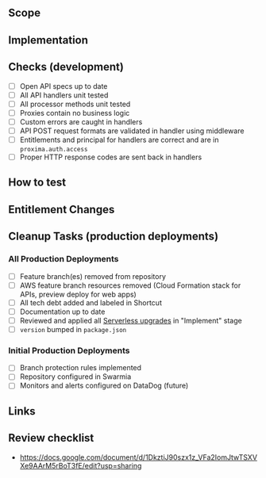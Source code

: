 <!--

Please use the content below as a template for your pull request.
Feel free to remove sections which do not make sense.

-->

## Scope

<!-- Brief description of WHAT you’re doing and WHY. -->

## Implementation

<!--

Some description of HOW you achieved it. Perhaps give a high level description of the program flow. Did you need to refactor something? What trade-offs did you take? Are there things in here which you’d particularly like people to pay close attention to?

-->

## Checks (development)

- [ ] Open API specs up to date
- [ ] All API handlers unit tested
- [ ] All processor methods unit tested
- [ ] Proxies contain no business logic
- [ ] Custom errors are caught in handlers
- [ ] API POST request formats are validated in handler using middleware
- [ ] Entitlements and principal for handlers are correct and are in `proxima.auth.access`
- [ ] Proper HTTP response codes are sent back in handlers

## How to test

<!--

A straightforward scenario of how to test your changes could help colleagues that are not familiar with the part of the code that you are changing but want to see it in action.

A "How To Test" section can look something like this:

- Sign in with a user with tracks
- Activate `show_awesome_cat_gifs` feature (add `?feature.show_awesome_cat_gifs=1` to your URL)

-->

## Entitlement Changes

<!-- List of entitlements being introduced or updated -->

## Cleanup Tasks (production deployments)

### All Production Deployments

- [ ] Feature branch(es) removed from repository
- [ ] AWS feature branch resources removed (Cloud Formation stack for APIs, preview deploy for web apps)
- [ ] All tech debt added and labeled in Shortcut
- [ ] Documentation up to date
- [ ] Reviewed and applied all [Serverless upgrades](https://docs.google.com/spreadsheets/d/11wLrZ_MK5maaTpUfn7olxZIxOS731FdFNUcwgVyX1s4/edit#gid=1604261873) in "Implement" stage
- [ ] `version` bumped in `package.json`

### Initial Production Deployments

- [ ] Branch protection rules implemented
- [ ] Repository configured in Swarmia
- [ ] Monitors and alerts configured on DataDog (future)

## Links

<!-- Links to Miro boards or Figma design -->

## Review checklist

- https://docs.google.com/document/d/1DkztiJ90szx1z_VFa2IomJtwTSXVXe9AArM5rBoT3fE/edit?usp=sharing
